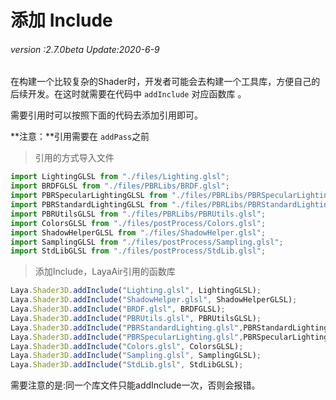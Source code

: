 # 添加 Include

###### *version :2.7.0beta   Update:2020-6-9*

在构建一个比较复杂的Shader时，开发者可能会去构建一个工具库，方便自己的后续开发。在这时就需要在代码中 `addInclude` 对应函数库 。

需要引用时可以按照下面的代码去添加引用即可。

**注意：**引用需要在 `addPass`之前

> 引用的方式导入文件

```typescript
import LightingGLSL from "./files/Lighting.glsl";
import BRDFGLSL from "./files/PBRLibs/BRDF.glsl";
import PBRSpecularLightingGLSL from "./files/PBRLibs/PBRSpecularLighting.glsl";
import PBRStandardLightingGLSL from "./files/PBRLibs/PBRStandardLighting.glsl";
import PBRUtilsGLSL from "./files/PBRLibs/PBRUtils.glsl";
import ColorsGLSL from "./files/postProcess/Colors.glsl";
import ShadowHelperGLSL from "./files/ShadowHelper.glsl";
import SamplingGLSL from "./files/postProcess/Sampling.glsl";
import StdLibGLSL from "./files/postProcess/StdLib.glsl";
```

> 添加Include，LayaAir引用的函数库

```typescript
Laya.Shader3D.addInclude("Lighting.glsl", LightingGLSL);
Laya.Shader3D.addInclude("ShadowHelper.glsl", ShadowHelperGLSL);
Laya.Shader3D.addInclude("BRDF.glsl", BRDFGLSL);
Laya.Shader3D.addInclude("PBRUtils.glsl", PBRUtilsGLSL);
Laya.Shader3D.addInclude("PBRStandardLighting.glsl",PBRStandardLightingGLSL);
Laya.Shader3D.addInclude("PBRSpecularLighting.glsl",PBRSpecularLightingGLSL);
Laya.Shader3D.addInclude("Colors.glsl", ColorsGLSL);
Laya.Shader3D.addInclude("Sampling.glsl", SamplingGLSL);
Laya.Shader3D.addInclude("StdLib.glsl", StdLibGLSL);
```

需要注意的是:同一个库文件只能addInclude一次，否则会报错。